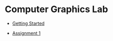 # Computer Graphics Lab

+ [Getting Started](https://raw.githubusercontent.com/tejasmorkar/SE/master/ml/ml00.asm)

+ [Assignment 1](https://raw.githubusercontent.com/tejasmorkar/SE/master/ml/ml01.asm)

